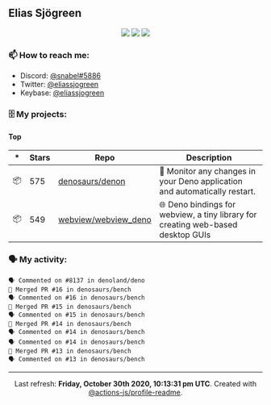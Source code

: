 ## Elias Sjögreen

<p align="center">
  <img src="https://img.shields.io/badge/🎂-dec. 2003-success" />
  <img src="https://img.shields.io/badge/🌎-Stockholm-informational" />
  <img src="https://img.shields.io/badge/👦-He/Him-informational" />
</p>

### 📫 How to reach me:

- Discord: [@snabel#5886](https://discord.com/users/267978757799673866)
- Twitter: [@eliassjogreen](https://twitter.com/eliassjogreen)
- Keybase: [@eliassjogreen](https://keybase.io/eliassjogreen)

### 🗄 My projects:

#### Top
|*|Stars|Repo|Description|
|---|---|---|---|
| 📦 | 575 | [denosaurs/denon](https://github.com/denosaurs/denon) | 👀 Monitor any changes in your Deno application and automatically restart. |
| 📦 | 549 | [webview/webview_deno](https://github.com/webview/webview_deno) | 🌐 Deno bindings for webview, a tiny library for creating web-based desktop GUIs |

### 🗣 My activity:

```
🗣 Commented on #8137 in denoland/deno
🎉 Merged PR #16 in denosaurs/bench
🗣 Commented on #16 in denosaurs/bench
🎉 Merged PR #15 in denosaurs/bench
🗣 Commented on #15 in denosaurs/bench
🎉 Merged PR #14 in denosaurs/bench
🗣 Commented on #14 in denosaurs/bench
🗣 Commented on #14 in denosaurs/bench
🎉 Merged PR #13 in denosaurs/bench
🗣 Commented on #13 in denosaurs/bench
```

------------
<p align="center">Last refresh: <b>Friday, October 30th 2020, 10:13:31 pm UTC</b>. Created with <a href=https://github.com/marketplace/actions/profile-readme>@actions-js/profile-readme</a>.</p>
